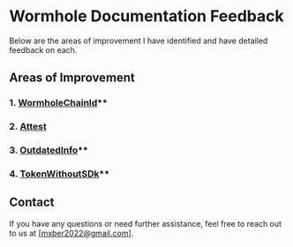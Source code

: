 # Wormhole Documentation Feedback

Below are the areas of improvement I have identified and have detailed feedback on each.

## Areas of Improvement

### 1. [WormholeChainId](./feedback/1Chain%20ID.md)**

### 2. [Attest](./feedback/2Attest.md)

### 3. [OutdatedInfo](./feedback/3OutdatedGoerli.md)**

### 4. [TokenWithoutSDk](./feedback/4HelloTokenWithoutSDK.md)**

## Contact

If you have any questions or need further assistance, feel free to reach out to us at [mxber2022@gmail.com].
